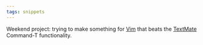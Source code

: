 ```yaml
---
tags: snippets
---
```


Weekend project: trying to make something for [Vim](/wiki/Vim) that beats the [TextMate](/wiki/TextMate) Command-T functionality.
